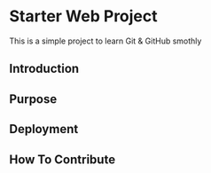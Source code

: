 # Starter Web Project

This is a simple project to learn Git & GitHub smothly

## Introduction

## Purpose

## Deployment

## How To Contribute